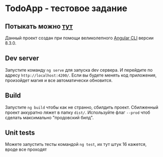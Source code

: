 # TodoApp - тестовое задание
## Потыкать можно [тут](https://zhanser1k.github.io/todo-app)

Данный проект создан при помощи великолепного [Angular CLI](https://github.com/angular/angular-cli) версии 8.3.0.

## Dev server

Запустите команду `ng serve` для запуска dev сервера. И перейдите по адресу `http://localhost:4200/`. Если вы будете менять код приложения, произойдет магия и все автоматически обновится.

## Build

Запустите `ng build` чтобы как не странно, сбилдить проект. Сбилженный проект аккуратно ляжет в папку `dist/`. Используйте флаг `--prod` чтоб сделать максимально "продовский билд".

## Unit tests

Можете запустить тесты командой `ng test`, их тут штук 16 кажется, вроде все проходят
